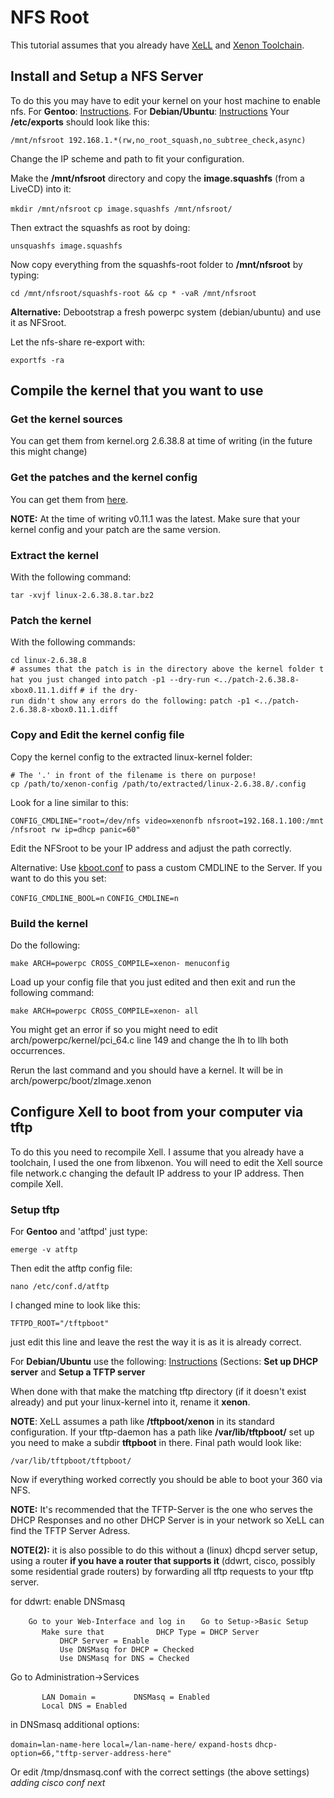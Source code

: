 # NFS Root

This tutorial assumes that you already have [XeLL](./Homebrew/Tools/XeLL.md) and
[Xenon Toolchain](./Development/Xenon_Toolchain.md).

## Install and Setup a NFS Server

To do this you may have to edit your kernel on your host machine to
enable nfs.
For **Gentoo**:
[Instructions](https://web.archive.org/web/20130412162546/http://en.gentoo-wiki.com/wiki/NFS/Server).
For **Debian/Ubuntu**:
[Instructions](http://www.cyberciti.biz/faq/nfs4-server-debian-ubuntu-linux)
Your **/etc/exports** should look like this:

`/mnt/nfsroot 192.168.1.*(rw,no_root_squash,no_subtree_check,async) `

Change the IP scheme and path to fit your configuration.

Make the **/mnt/nfsroot** directory and copy the **image.squashfs**
(from a LiveCD) into it:

`mkdir /mnt/nfsroot`
`cp image.squashfs /mnt/nfsroot/`

Then extract the squashfs as root by doing:

`unsquashfs image.squashfs`

Now copy everything from the squashfs-root folder to **/mnt/nfsroot** by
typing:

`cd /mnt/nfsroot/squashfs-root && cp * -vaR /mnt/nfsroot`

**Alternative:** Debootstrap a fresh powerpc
system (debian/ubuntu) and use it as NFSroot.

Let the nfs-share re-export with:

`exportfs -ra`

## Compile the kernel that you want to use

### Get the kernel sources

You can get them from kernel.org 2.6.38.8 at time of writing (in the
future this might change)

### Get the patches and the kernel config

You can get them from
[here](http://sourceforge.net/projects/free60/files/Linux%20Kernel/).

**NOTE:** At the time of writing v0.11.1 was the latest. Make sure that
your kernel config and your patch are the same version.

### Extract the kernel

With the following command:

`tar -xvjf linux-2.6.38.8.tar.bz2`

### Patch the kernel

With the following
commands:

`cd linux-2.6.38.8`
`# assumes that the patch is in the directory above the kernel folder that you just changed into`
`patch -p1 --dry-run <../patch-2.6.38.8-xbox0.11.1.diff`
`# if the dry-run didn't show any errors do the following:`
`patch -p1 <../patch-2.6.38.8-xbox0.11.1.diff`

### Copy and Edit the kernel config file

Copy the kernel config to the extracted linux-kernel folder:

`# The '.' in front of the filename is there on purpose!`
`cp /path/to/xenon-config /path/to/extracted/linux-2.6.38.8/.config`

Look for a line similar to
this:

`CONFIG_CMDLINE="root=/dev/nfs video=xenonfb nfsroot=192.168.1.100:/mnt/nfsroot rw ip=dhcp panic=60"`

Edit the NFSroot to be your IP address and adjust the path correctly.

Alternative: Use [kboot.conf](https://github.com/Free60Project/xell-reloaded/blob/master/kboot.conf) to pass a custom
CMDLINE to the Server. If you want to do this you set:

`CONFIG_CMDLINE_BOOL=n`
`CONFIG_CMDLINE=n`

### Build the kernel

Do the following:

`make ARCH=powerpc CROSS_COMPILE=xenon- menuconfig`

Load up your config file that you just edited and then exit and run the
following command:

`make ARCH=powerpc CROSS_COMPILE=xenon- all`

You might get an error if so you might need to edit
arch/powerpc/kernel/pci_64.c line 149 and change the lh to llh both
occurrences.

Rerun the last command and you should have a kernel. It will be in
arch/powerpc/boot/zImage.xenon

## Configure Xell to boot from your computer via tftp

To do this you need to recompile Xell. I assume that you already have a
toolchain, I used the one from libxenon. You will need to edit the Xell
source file network.c changing the default IP address to your IP
address. Then compile Xell.

### Setup tftp

For **Gentoo** and 'atftpd' just type:

`emerge -v atftp `

Then edit the atftp config file:

`nano /etc/conf.d/atftp`

I changed mine to look like this:

`TFTPD_ROOT="/tftpboot" `

just edit this line and leave the rest the way it is as it is already
correct.

For **Debian/Ubuntu** use the following:
[Instructions](http://wiki.debian.org/PXEBootInstall?action=show&redirect=NetworkBooting)
(Sections: **Set up DHCP server** and **Setup a TFTP server**

When done with that make the matching tftp directory (if it doesn't
exist already) and put your linux-kernel into it, rename it **xenon**.

**NOTE**: XeLL assumes a path like **/tftpboot/xenon** in its standard
configuration. If your tftp-daemon has a path like
**/var/lib/tftpboot/** set up you need to make a subdir **tftpboot** in
there. Final path would look like:

`/var/lib/tftpboot/tftpboot/`

Now if everything worked correctly you should be able to boot your 360
via NFS.

**NOTE:** It's recommended that the TFTP-Server is the one who serves
the DHCP Responses and no other DHCP Server is in your network so XeLL
can find the TFTP Server Adress.

**NOTE(2):** it is also possible to do this without a (linux) dhcpd
server setup, using a router <b>if you have a router that supports
it</b> (ddwrt, cisco, possibly some residential grade routers) by
forwarding all tftp requests to your tftp server.

for ddwrt: enable DNSmasq

`    Go to your Web-Interface and log in`
`   Go to Setup->Basic Setup`
`       Make sure that`
`           DHCP Type = DHCP Server`
`           DHCP Server = Enable`
`           Use DNSMasq for DHCP = Checked`
`           Use DNSMasq for DNS = Checked `

Go to Administration-\>Services

`       LAN Domain = `<lan-name>
`       DNSMasq = Enabled`
`       Local DNS = Enabled`

in DNSmasq additional options:

`domain=lan-name-here`
`local=/lan-name-here/`
`expand-hosts`
`dhcp-option=66,"tftp-server-address-here"`

Or edit /tmp/dnsmasq.conf with the correct settings (the above settings)
*adding cisco conf next*
